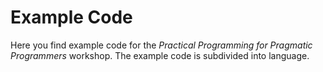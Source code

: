 # Example Code
Here you find example code for the _Practical Programming for Pragmatic Programmers_ workshop. The example code is subdivided into language.